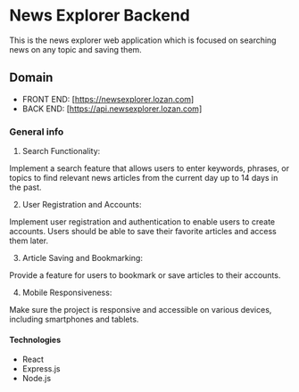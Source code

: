 # News Explorer Backend

This is the news explorer web application which is focused on searching news on any topic and saving them.

## Domain

- FRONT END: [https://newsexplorer.lozan.com]
- BACK END: [https://api.newsexplorer.lozan.com]

### General info

1. Search Functionality:

Implement a search feature that allows users to enter keywords, phrases, or topics to find relevant news articles from the current day up to 14 days in the past.

2. User Registration and Accounts:

Implement user registration and authentication to enable users to create accounts.
Users should be able to save their favorite articles and access them later.

3. Article Saving and Bookmarking:

Provide a feature for users to bookmark or save articles to their accounts.

4. Mobile Responsiveness:

Make sure the project is responsive and accessible on various devices, including smartphones and tablets.

#### Technologies

- React
- Express.js
- Node.js
